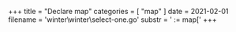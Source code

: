 +++
title = "Declare map"
categories = [ "map" ]
date = 2021-02-01
filename = 'winter\winter\select-one.go'
substr = ' := map['
+++
